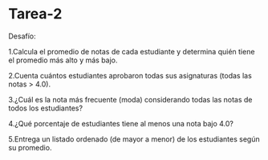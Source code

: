 # Tarea-2
Desafío:

1.Calcula el promedio de notas de cada estudiante y determina quién tiene el promedio más alto y más bajo.

2.Cuenta cuántos estudiantes aprobaron todas sus asignaturas (todas las notas > 4.0).

3.¿Cuál es la nota más frecuente (moda) considerando todas las notas de todos los estudiantes?

4.¿Qué porcentaje de estudiantes tiene al menos una nota bajo 4.0?

5.Entrega un listado ordenado (de mayor a menor) de los estudiantes según su promedio.
